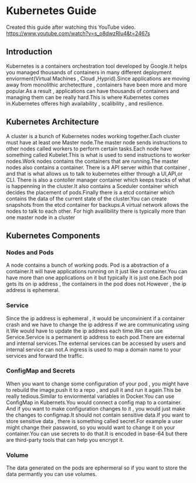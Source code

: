 # Kubernetes Guide
Created this guide after watching this YouTube video. https://www.youtube.com/watch?v=s_o8dwzRlu4&t=2467s

## Introduction
Kubernetes is a containers orchestration tool developed by Google.It helps you managed thousands of containers in many
different deployment enviorment(Virtual Machines , Cloud ,Hyprid).Since applications are moving away from monolithic 
archetectture , containers have been more and more popular.As a result , applications can have thousands of containers 
and managing them can be really hard.This is where Kubernetes comes in.Kubernetes offeres high availability , scalibility , 
and resilience.

## Kubernetes Architecture
A cluster is a bunch of Kubernetes nodes working together.Each cluster must have at least one Master node.The master node sends
instructions to other nodes called workers to perform certain tasks.Each node have something called Kubelet.This is what is used
to send instructions to worker nodes.Work nodes contains the containers that are running.The master nodes also contains a container.
There is a API server within that container , and that is what allows us to talk to kubernetes either through a UI,API,or CLI.
There is also a contoller manager container which keeps tracks of what is happenning in the cluster.It also contains a
Sceduler container which decides the placement of pods.Finally there is a etcd container which contains the data of the current state
of the cluster.You can create snapshots from the etcd container for backups.A virtual network allows the nodes to talk to each other.
For high availibility there is typically more than one master node in a cluster

## Kubernetes Components 

### Nodes and Pods
A node contains a bunch of working pods.
Pod is a abstraction of a container.It will have applications running on it just like a container.You can have more than one applications
on it but typically it is just one.Each pod gets its on ip address , the containers in the pod does not.However , the ip address is ephemeral.

### Service
Since the ip address is ephemeral , it would be unconvinient if a container crash and we have to change the ip address if we are communicating
using it.We would have to update the ip address each time.We can use Service.Service is a permanent ip address to each pod.There are external 
and internal services.The external services can be accessed by users and internal service can not.A ingress is used to map a domain name 
to your services and forward the traffic. 

### ConfigMap and Secrets
When you want to change some configuration of your pod , you might have to rebuild the image,push it to a repo , and pull it and run it again.This
be really tedious.Similar to enviormental variables in Docker.You can use ConfigMap in Kubernets.You would connect a config map to a container.
And if you want to make configuration changes to it , you would just make the changes to configmap.It should not contain sensitive data.If you 
want to store sensitive data , there is something called secret.For example a user might change their password, so you would want to change it on 
your container.You can use secrets to do that.It is encoded in base-64 but there are third-party tools that can help you encrypt it.

### Volume
The data generated on the pods are ephermeral so if you want to store the data permantly you can use volumes.


